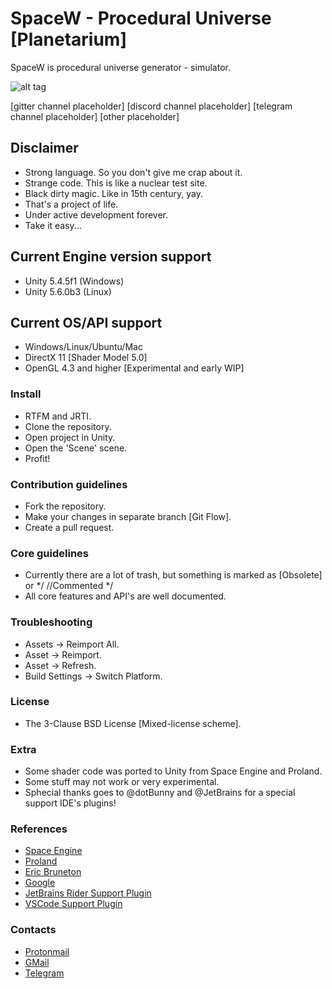 # SpaceW - Procedural Universe [Planetarium] #

SpaceW is procedural universe generator - simulator.

![alt tag](https://github.com/zameran/SpaceW/blob/develop/Logo.png?raw=true)

[gitter channel placeholder]
[discord channel placeholder]
[telegram channel placeholder]
[other placeholder]

## Disclaimer ##
* Strong language. So you don't give me crap about it.
* Strange code. This is like a nuclear test site.
* Black dirty magic. Like in 15th century, yay.
* That's a project of life.
* Under active development forever.
* Take it easy...

## Current Engine version support ##
* Unity 5.4.5f1 (Windows)
* Unity 5.6.0b3 (Linux)

## Current OS/API support ##
* Windows/Linux/Ubuntu/Mac
* DirectX 11 [Shader Model 5.0]
* OpenGL 4.3 and higher [Experimental and early WIP]

### Install ###
* RTFM and JRTI.
* Clone the repository.
* Open project in Unity.
* Open the 'Scene' scene.
* Profit!

### Contribution guidelines ###
* Fork the repository.
* Make your changes in separate branch [Git Flow].
* Create a pull request.

### Core guidelines ###
* Currently there are a lot of trash, but something is marked as [Obsolete] or */ //Commented */
* All core features and API's are well documented.

### Troubleshooting ###
* Assets -> Reimport All.
* Asset -> Reimport.
* Asset -> Refresh.
* Build Settings -> Switch Platform.

### License ###
* The 3-Clause BSD License [Mixed-license scheme].

### Extra ###
* Some shader code was ported to Unity from Space Engine and Proland.
* Some stuff may not work or very experimental.
* Sphecial thanks goes to @dotBunny and @JetBrains for a special support IDE's plugins!

### References ###
* [Space Engine](http://spaceengine.org/)
* [Proland](http://proland.imag.fr/)
* [Eric Bruneton](http://www-evasion.imag.fr/Membres/Eric.Bruneton/)
* [Google](https://www.google.com)
* [JetBrains Rider Support Plugin](https://github.com/JetBrains/Unity3dRider)
* [VSCode Support Plugin](https://github.com/dotBunny/VSCode)

### Contacts ###
* [Protonmail](zameran@protonmail.com)
* [GMail](zameran9@gmail.com)
* [Telegram](https://t.me/zameran)
